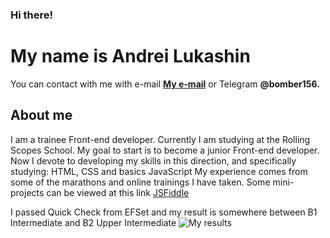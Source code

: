 ### Hi there!
# My name is Andrei Lukashin
You can contact with me with e-mail **[My e-mail](lukashinwork@gmail.com)** or Telegram **@bomber156.**
## About me

I am a trainee Front-end developer. Currently I am studying at the Rolling Scopes School.
My goal to start is to become a junior Front-end developer. Now I devote to developing my skills in this direction, and specifically studying: HTML, CSS and basics JavaScript
My experience comes from some of the marathons and online trainings I have taken. Some mini-projects can be viewed at this link [JSFiddle](https://jsfiddle.net/user/bomber156/fiddles/)

I passed Quick Check from EFSet and my result is somewhere between B1 Intermediate and B2 Upper Intermediate ![My results](https://ci4.googleusercontent.com/proxy/byIQVbyvQ8Hs0E25M-bsqlIKzcNSS098gEugf603kBYPkMDQT6xQ_s2EcnpPCVf3l_ireNj-ocM8LJOwH99MSWQO3-hxhO9XbSSyh5oU6RYI-PIOFhjDmIWUkA=s0-d-e1-ft#https://cdn.efset.org/efset-media-assets/percentage-scores/badges/70.png)

